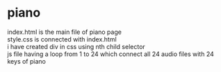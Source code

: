 # piano
index.html is the main file of piano page </br>
style.css is connected with index.html </br>
i have created div in css using nth child selector </br>
js file having a loop from 1 to 24 which connect all 24 audio files with 24 keys of piano </br>
